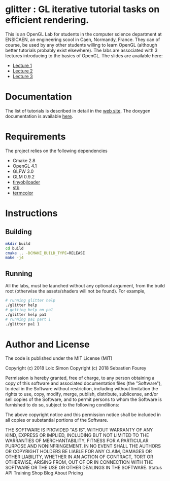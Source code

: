 # glitter : GL iterative tutorial tasks on efficient rendering.
This is an OpenGL Lab for students in the computer science department at
ENSICAEN, an engineering scool in Caen, Normandy, France. They can of course,
be used by any other students willing to learn OpenGL (although better
tutorials probably exist elsewhere). The labs are associated with 3 lectures
introducing to the basics of OpenGL. The slides are available here:
* [Lecture 1](http://www.ecole.ensicaen.fr/~simonl/files/OpenGL/Cours/Lesson1)
* [Lecture 2](http://www.ecole.ensicaen.fr/~simonl/files/OpenGL/Cours/Lesson2)
* [Lecture 3](http://www.ecole.ensicaen.fr/~simonl/files/OpenGL/Cours/Lesson3)

# Documentation
The list of tutorials is described in detail in the [web site](https://drlsimon.github.io/glitter/).
The doxygen documentation is available [here](http://www.ecole.ensicaen.fr/~simonl/files/OpenGL/glitter-doc/annotated.html).

# Requirements
The project relies on the following dependencies
* Cmake 2.8
* OpenGL 4.1
* GLFW 3.0
* GLM 0.9.2
* [tinyobjloader](https://github.com/syoyo/tinyobjloader)
* [stb](https://github.com/nothings/stb)
* [termcolor](https://github.com/ikalnitsky/termcolor)


# Instructions
## Building
```bash
mkdir build
cd build
cmake .. -DCMAKE_BUILD_TYPE=RELEASE
make -j4
```

## Running
All the labs, must be launched without any optional argument, from the build root (otherwise the assets/shaders will not be found). For example,
```bash
# running glitter help
./glitter help
# getting help on pa1
./glitter help pa1
# running pa1 part 1
./glitter pa1 1
````


# Author and License
The code is published under the MIT License (MIT)

Copyright (c) 2018 Loic Simon
Copyright (c) 2018 Sebastien Fourey

Permission is hereby granted, free of charge, to any person obtaining a copy
of this software and associated documentation files (the "Software"), to deal
in the Software without restriction, including without limitation the rights
to use, copy, modify, merge, publish, distribute, sublicense, and/or sell
copies of the Software, and to permit persons to whom the Software is
furnished to do so, subject to the following conditions:

The above copyright notice and this permission notice shall be included in all
copies or substantial portions of the Software.

THE SOFTWARE IS PROVIDED "AS IS", WITHOUT WARRANTY OF ANY KIND, EXPRESS OR
IMPLIED, INCLUDING BUT NOT LIMITED TO THE WARRANTIES OF MERCHANTABILITY,
FITNESS FOR A PARTICULAR PURPOSE AND NONINFRINGEMENT. IN NO EVENT SHALL THE
AUTHORS OR COPYRIGHT HOLDERS BE LIABLE FOR ANY CLAIM, DAMAGES OR OTHER
LIABILITY, WHETHER IN AN ACTION OF CONTRACT, TORT OR OTHERWISE, ARISING FROM,
OUT OF OR IN CONNECTION WITH THE SOFTWARE OR THE USE OR OTHER DEALINGS IN THE
SOFTWARE.
Status API Training Shop Blog About Pricing
